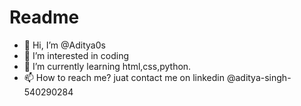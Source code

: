 # Readme
- 👋 Hi, I’m @Aditya0s
- 👀 I’m interested in coding
- 🌱 I’m currently learning html,css,python.
- 📫 How to reach me? juat contact me on linkedin @aditya-singh-540290284

<!---
Aditya0s/Aditya0s is a ✨ special ✨ repository because its `README.md` (this file) appears on your GitHub profile.
You can click the Preview link to take a look at your changes.
--->
